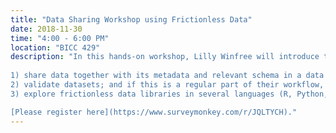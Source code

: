 ```yaml
---
title: "Data Sharing Workshop using Frictionless Data"
date: 2018-11-30
time: "4:00 - 6:00 PM"
location: "BICC 429"
description: "In this hands-on workshop, Lilly Winfree will introduce the Frictionless Data for Reproducible Research project, focusing on open source tooling that basic science researchers and bioinformaticians can implement into their data workflows to improve data quality and reproducibility. We will use data examples to learn how to:
 
1) share data together with its metadata and relevant schema in a data package;
2) validate datasets; and if this is a regular part of their workflow, how to automatically do so every time a dataset is updated.
3) explore frictionless data libraries in several languages (R, Python, Javascript, etc). 

[Please register here](https://www.surveymonkey.com/r/JQLTYCH)."
---
```

